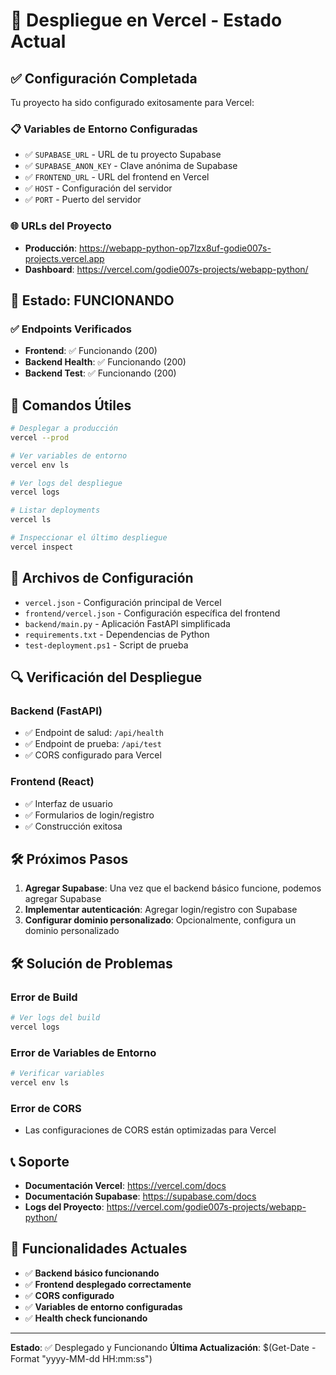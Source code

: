 # 🚀 Despliegue en Vercel - Estado Actual

## ✅ Configuración Completada

Tu proyecto ha sido configurado exitosamente para Vercel:

### 📋 Variables de Entorno Configuradas
- ✅ `SUPABASE_URL` - URL de tu proyecto Supabase
- ✅ `SUPABASE_ANON_KEY` - Clave anónima de Supabase  
- ✅ `FRONTEND_URL` - URL del frontend en Vercel
- ✅ `HOST` - Configuración del servidor
- ✅ `PORT` - Puerto del servidor

### 🌐 URLs del Proyecto
- **Producción**: https://webapp-python-op7lzx8uf-godie007s-projects.vercel.app
- **Dashboard**: https://vercel.com/godie007s-projects/webapp-python/

## 🎉 Estado: FUNCIONANDO

### ✅ Endpoints Verificados
- **Frontend**: ✅ Funcionando (200)
- **Backend Health**: ✅ Funcionando (200)
- **Backend Test**: ✅ Funcionando (200)

## 🔧 Comandos Útiles

```bash
# Desplegar a producción
vercel --prod

# Ver variables de entorno
vercel env ls

# Ver logs del despliegue
vercel logs

# Listar deployments
vercel ls

# Inspeccionar el último despliegue
vercel inspect
```

## 📁 Archivos de Configuración

- `vercel.json` - Configuración principal de Vercel
- `frontend/vercel.json` - Configuración específica del frontend
- `backend/main.py` - Aplicación FastAPI simplificada
- `requirements.txt` - Dependencias de Python
- `test-deployment.ps1` - Script de prueba

## 🔍 Verificación del Despliegue

### Backend (FastAPI)
- ✅ Endpoint de salud: `/api/health`
- ✅ Endpoint de prueba: `/api/test`
- ✅ CORS configurado para Vercel

### Frontend (React)
- ✅ Interfaz de usuario
- ✅ Formularios de login/registro
- ✅ Construcción exitosa

## 🛠️ Próximos Pasos

1. **Agregar Supabase**: Una vez que el backend básico funcione, podemos agregar Supabase
2. **Implementar autenticación**: Agregar login/registro con Supabase
3. **Configurar dominio personalizado**: Opcionalmente, configura un dominio personalizado

## 🛠️ Solución de Problemas

### Error de Build
```bash
# Ver logs del build
vercel logs
```

### Error de Variables de Entorno
```bash
# Verificar variables
vercel env ls
```

### Error de CORS
- Las configuraciones de CORS están optimizadas para Vercel

## 📞 Soporte

- **Documentación Vercel**: https://vercel.com/docs
- **Documentación Supabase**: https://supabase.com/docs
- **Logs del Proyecto**: https://vercel.com/godie007s-projects/webapp-python/

## 🎯 Funcionalidades Actuales

- ✅ **Backend básico funcionando**
- ✅ **Frontend desplegado correctamente**
- ✅ **CORS configurado**
- ✅ **Variables de entorno configuradas**
- ✅ **Health check funcionando**

---

**Estado**: ✅ Desplegado y Funcionando
**Última Actualización**: $(Get-Date -Format "yyyy-MM-dd HH:mm:ss") 